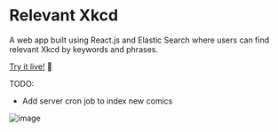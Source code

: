 # Relevant Xkcd

A web app built using React.js and Elastic Search where users can find relevant Xkcd by keywords and phrases.

[Try it live!](https://relevant-xkcd-comics.firebaseapp.com/) 🎉

TODO: 
- Add server cron job to index new comics 

![image](https://user-images.githubusercontent.com/3459902/166075765-43db9f97-a620-409f-b87d-5ba904ee4588.png)

